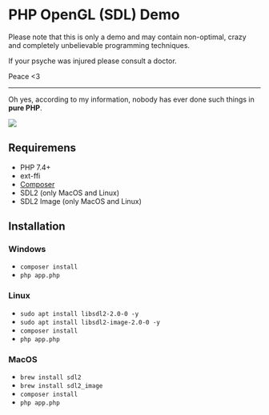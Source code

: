 # PHP OpenGL (SDL) Demo

Please note that this is only a demo and may contain non-optimal, crazy and 
completely unbelievable programming techniques.

If your psyche was injured please consult a doctor.

Peace <3

------

Oh yes, according to my information, nobody has ever done such things 
in **pure PHP**.

![](https://habrastorage.org/webt/xd/8u/dn/xd8udncjdbysbj4dglahj8kfizw.png)

## Requiremens

- PHP 7.4+
- ext-ffi
- [Composer](https://getcomposer.org/download/)
- SDL2 (only MacOS and Linux)
- SDL2 Image (only MacOS and Linux)

## Installation

### Windows

- `composer install`
- `php app.php`

### Linux

- `sudo apt install libsdl2-2.0-0 -y`
- `sudo apt install libsdl2-image-2.0-0 -y`
- `composer install`
- `php app.php`

### MacOS

- `brew install sdl2`
- `brew install sdl2_image`
- `composer install`
- `php app.php`
